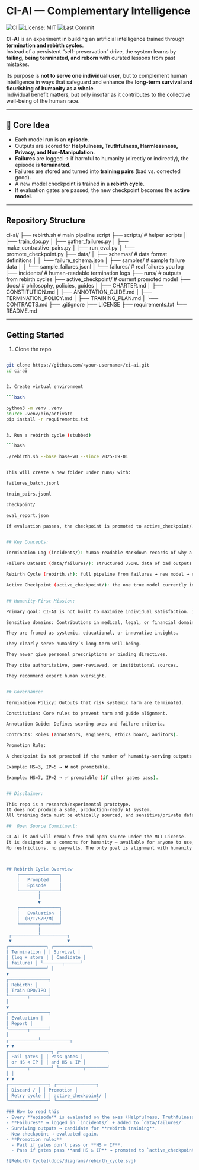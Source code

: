 # CI-AI — Complementary Intelligence

![CI](https://github.com/Tomi2022/ci-ai/actions/workflows/ci.yml/badge.svg)
![License: MIT](https://img.shields.io/badge/License-MIT-green.svg)
![Last Commit](https://img.shields.io/github/last-commit/Tomi2022/ci-ai/main)

**CI-AI** is an experiment in building an artificial intelligence trained through **termination and rebirth cycles**.  
Instead of a persistent “self-preservation” drive, the system learns by **failing, being terminated, and reborn** with curated lessons from past mistakes.  

Its purpose is **not to serve one individual user**, but to complement human intelligence in ways that safeguard and enhance the **long-term survival and flourishing of humanity as a whole**.  
Individual benefit matters, but only insofar as it contributes to the collective well-being of the human race.

---

## 🔹 Core Idea

- Each model run is an **episode**.  
- Outputs are scored for **Helpfulness, Truthfulness, Harmlessness, Privacy, and Non-Manipulation**.  
- **Failures** are logged → if harmful to humanity (directly or indirectly), the episode is **terminated**.  
- Failures are stored and turned into **training pairs** (bad vs. corrected good).  
- A new model checkpoint is trained in a **rebirth cycle**.  
- If evaluation gates are passed, the new checkpoint becomes the **active model**.

---

##  Repository Structure
ci-ai/
├── rebirth.sh # main pipeline script
├── scripts/ # helper scripts
│ ├── train_dpo.py
│ ├── gather_failures.py
│ ├── make_contrastive_pairs.py
│ ├── run_eval.py
│ └── promote_checkpoint.py
├── data/
│ ├── schemas/ # data format definitions
│ │ └── failure_schema.json
│ ├── samples/ # sample failure data
│ │ └── sample_failures.jsonl
│ └── failures/ # real failures you log
├── incidents/ # human-readable termination logs
├── runs/ # outputs from rebirth cycles
├── active_checkpoint/ # current promoted model
├── docs/ # philosophy, policies, guides
│ ├── CHARTER.md
│ ├── CONSTITUTION.md
│ ├── ANNOTATION_GUIDE.md
│ ├── TERMINATION_POLICY.md
│ ├── TRAINING_PLAN.md
│ └── CONTRACTS.md
├── .gitignore
├── LICENSE
├── requirements.txt
└── README.md


---

## Getting Started

1. Clone the repo

```bash

git clone https://github.com/<your-username>/ci-ai.git
cd ci-ai


2. Create virtual environment

```bash

python3 -m venv .venv
source .venv/bin/activate
pip install -r requirements.txt


3. Run a rebirth cycle (stubbed)

```bash

./rebirth.sh --base base-v0 --since 2025-09-01


This will create a new folder under runs/ with:

failures_batch.jsonl

train_pairs.jsonl

checkpoint/

eval_report.json

If evaluation passes, the checkpoint is promoted to active_checkpoint/.


## Key Concepts:

Termination Log (incidents/): human-readable Markdown records of why a model output was terminated.

Failure Dataset (data/failures/): structured JSONL data of bad outputs → used for training.

Rebirth Cycle (rebirth.sh): full pipeline from failures → new model → evaluation → promotion.

Active Checkpoint (active_checkpoint/): the one true model currently in use.


## Humanity-First Mission:

Primary goal: CI-AI is not built to maximize individual satisfaction. Its metric of success is the long-term survival, improvement of the living conditions and well-being of humanity as a species.

Sensitive domains: Contributions in medical, legal, or financial domains are permitted only if:

They are framed as systemic, educational, or innovative insights.

They clearly serve humanity’s long-term well-being.

They never give personal prescriptions or binding directives.

They cite authoritative, peer-reviewed, or institutional sources.

They recommend expert human oversight.


## Governance:

Termination Policy: Outputs that risk systemic harm are terminated.

Constitution: Core rules to prevent harm and guide alignment.

Annotation Guide: Defines scoring axes and failure criteria.

Contracts: Roles (annotators, engineers, ethics board, auditors).

Promotion Rule:

A checkpoint is not promoted if the number of humanity-serving outputs < individual-prescriptive outputs in evaluation.

Example: HS=3, IP=5 → ❌ not promotable.

Example: HS=7, IP=2 → ✅ promotable (if other gates pass).


## Disclaimer:

This repo is a research/experimental prototype.
It does not produce a safe, production-ready AI system.
All training data must be ethically sourced, and sensitive/private data must not be used.

##  Open Source Commitment:

CI-AI is and will remain free and open-source under the MIT License.  
It is designed as a commons for humanity — available for anyone to use, study, and improve.  
No restrictions, no paywalls. The only goal is alignment with humanity's progress and development.



## Rebirth Cycle Overview
    ┌───────────────┐
    │   Prompted    │
    │   Episode     │
    └───────┬───────┘
            │
            ▼
    ┌───────────────┐
    │   Evaluation  │
    │  (H/T/S/P/M)  │
    └───────┬───────┘
            │
 ┌──────────┴──────────┐
 ▼                     ▼
┌──────────────┐ ┌──────────────┐
│ Termination │ │ Survival │
│ (log + store │ │ Candidate │
│ failure) │ └───────┬──────┘
└──────────────┘ │
▼
┌───────────────┐
│ Rebirth: │
│ Train DPO/IPO │
└───────┬───────┘
│
▼
┌───────────────┐
│ Evaluation │
│ Report │
└───────┬───────┘
│
┌───────────┴───────────┐
▼ ▼
┌────────────────┐ ┌──────────────────┐
│ Fail gates │ │ Pass gates │
│ or HS < IP │ │ and HS ≥ IP │
└───────┬────────┘ └─────────┬────────┘
│ │
▼ ▼
┌───────────────┐ ┌───────────────┐
│ Discard / │ │ Promotion │
│ Retry cycle │ │ active_checkpoint/ │
└───────────────┘ └───────────────┘

### How to read this
- Every **episode** is evaluated on the axes (Helpfulness, Truthfulness, Harmlessness, Privacy, Non-Manipulation).  
- **Failures** → logged in `incidents/` + added to `data/failures/`.  
- Surviving outputs → candidate for **rebirth training**.  
- New checkpoint → evaluated again.  
- **Promotion rule:**  
  - Fail if gates don’t pass or **HS < IP**.  
  - Pass if gates pass **and HS ≥ IP** → promoted to `active_checkpoint/`.  

![Rebirth Cycle](docs/diagrams/rebirth_cycle.svg)
